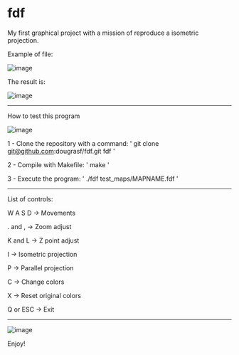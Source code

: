 # fdf

My first graphical project with a mission of reproduce a isometric projection.

Example of file:

![image](https://user-images.githubusercontent.com/102628898/197907606-18494eb3-e258-44c2-9e4b-597a6ad1cfe0.png)

The result is:

![image](https://user-images.githubusercontent.com/102628898/197907927-94b451f3-b96a-4250-bd48-92958f20fb35.png)

------------------------------------------------------------------

How to test this program

![image](https://user-images.githubusercontent.com/102628898/197909499-09d91e19-0530-4174-8e8a-2cfb69cdf8d8.png)

1 - Clone the repository with a command:
' git clone git@github.com:dougrasf/fdf.git fdf '

2 - Compile with Makefile: 
' make '

3 - Execute the program:
' ./fdf test_maps/MAPNAME.fdf '

------------------------------------------------------------------

List of controls: 

W A S D -> Movements

. and , -> Zoom adjust

K and L -> Z point adjust

I -> Isometric projection

P -> Parallel projection

C -> Change colors

X -> Reset original colors

Q or ESC -> Exit

------------------------------------------------------------------

![image](https://user-images.githubusercontent.com/102628898/197910828-6ae831a2-5b8e-4105-9fdd-9a2d3a8d679a.png)

Enjoy!

